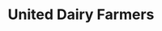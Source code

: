 ---
title: "United Dairy Farmers"
url: /columbus/united-dairy-farmers-karl-road/
shop: convenience
---
